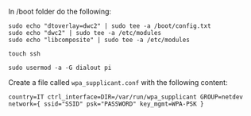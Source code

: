

In /boot folder do the following:
```shell script
sudo echo "dtoverlay=dwc2" | sudo tee -a /boot/config.txt
sudo echo "dwc2" | sudo tee -a /etc/modules
sudo echo "libcomposite" | sudo tee -a /etc/modules

touch ssh

sudo usermod -a -G dialout pi
```


Create a file called `wpa_supplicant.conf` with the following content:

`country=IT
ctrl_interface=DIR=/var/run/wpa_supplicant GROUP=netdev
network={
ssid="SSID"
psk="PASSWORD"
key_mgmt=WPA-PSK
}`